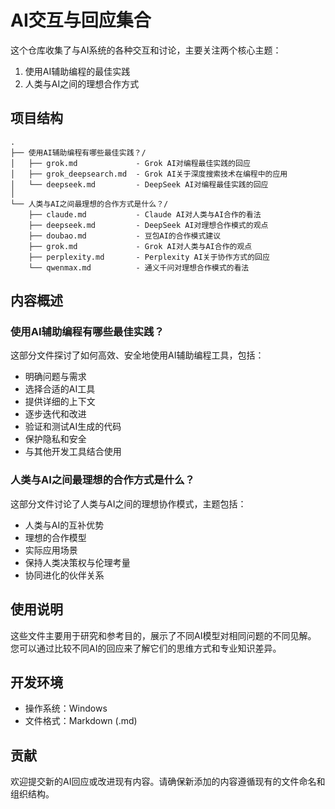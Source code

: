 # AI交互与回应集合

这个仓库收集了与AI系统的各种交互和讨论，主要关注两个核心主题：
1. 使用AI辅助编程的最佳实践
2. 人类与AI之间的理想合作方式

## 项目结构

```
.
├── 使用AI辅助编程有哪些最佳实践？/
│   ├── grok.md             - Grok AI对编程最佳实践的回应
│   ├── grok_deepsearch.md  - Grok AI关于深度搜索技术在编程中的应用
│   └── deepseek.md         - DeepSeek AI对编程最佳实践的回应
│
└── 人类与AI之间最理想的合作方式是什么？/
    ├── claude.md           - Claude AI对人类与AI合作的看法
    ├── deepseek.md         - DeepSeek AI对理想合作模式的观点
    ├── doubao.md           - 豆包AI的合作模式建议
    ├── grok.md             - Grok AI对人类与AI合作的观点
    ├── perplexity.md       - Perplexity AI关于协作方式的回应
    └── qwenmax.md          - 通义千问对理想合作模式的看法
```

## 内容概述

### 使用AI辅助编程有哪些最佳实践？

这部分文件探讨了如何高效、安全地使用AI辅助编程工具，包括：
- 明确问题与需求
- 选择合适的AI工具
- 提供详细的上下文
- 逐步迭代和改进
- 验证和测试AI生成的代码
- 保护隐私和安全
- 与其他开发工具结合使用

### 人类与AI之间最理想的合作方式是什么？

这部分文件讨论了人类与AI之间的理想协作模式，主题包括：
- 人类与AI的互补优势
- 理想的合作模型
- 实际应用场景
- 保持人类决策权与伦理考量
- 协同进化的伙伴关系

## 使用说明

这些文件主要用于研究和参考目的，展示了不同AI模型对相同问题的不同见解。
您可以通过比较不同AI的回应来了解它们的思维方式和专业知识差异。

## 开发环境

- 操作系统：Windows
- 文件格式：Markdown (.md)

## 贡献

欢迎提交新的AI回应或改进现有内容。请确保新添加的内容遵循现有的文件命名和组织结构。 